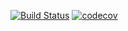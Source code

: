 [![Build Status](https://www.travis-ci.com/CPS-847-GROUP-38/Assignment2.svg?branch=main)](https://www.travis-ci.com/CPS-847-GROUP-38/Assignment2)
[![codecov](https://codecov.io/gh/CPS-847-GROUP-38/Assignment2/branch/main/graph/badge.svg?token=V0H2XVUG2C)](https://codecov.io/gh/CPS-847-GROUP-38/Assignment2)

